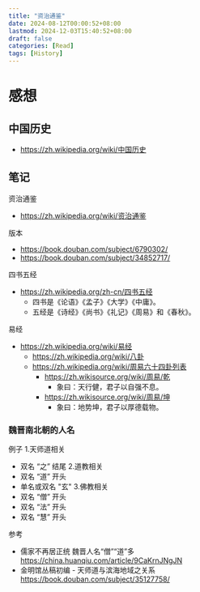 ```yaml
---
title: "资治通鉴"
date: 2024-08-12T00:00:52+08:00
lastmod: 2024-12-03T15:40:52+08:00
draft: false
categories: [Read]
tags: [History]
---
```


# 感想


## 中国历史
- https://zh.wikipedia.org/wiki/中国历史


## 笔记
资治通鉴
- https://zh.wikipedia.org/wiki/资治通鉴

版本
- https://book.douban.com/subject/6790302/
- https://book.douban.com/subject/34852717/

四书五经
- https://zh.wikipedia.org/zh-cn/四书五经
  - 四书是《论语》《孟子》《大学》《中庸》。
  - 五经是《诗经》《尚书》《礼记》《周易》和《春秋》。

易经
- https://zh.wikipedia.org/wiki/易经
  - https://zh.wikipedia.org/wiki/八卦
  - https://zh.wikipedia.org/wiki/周易六十四卦列表
    - https://zh.wikisource.org/wiki/周易/乾
      - 象曰：天行健，君子以自强不息。
    - https://zh.wikisource.org/wiki/周易/坤
      - 象曰：地势坤，君子以厚德载物。


### 魏晋南北朝的人名

例子
1.天师道相关
  - 双名 “之” 结尾
2.道教相关
  - 双名 “道” 开头
  - 单名或双名 "玄"
3.佛教相关
  - 双名 “僧” 开头
  - 双名 “法” 开头
  - 双名 “慧” 开头

参考
- 儒家不再居正统 魏晋人名“僧”“道”多 https://china.huanqiu.com/article/9CaKrnJNgJN
- 金明馆丛稿初编 - 天师道与滨海地域之关系 https://book.douban.com/subject/35127758/
